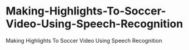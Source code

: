 # Making-Highlights-To-Soccer-Video-Using-Speech-Recognition
Making Highlights To Soccer Video Using Speech Recognition
